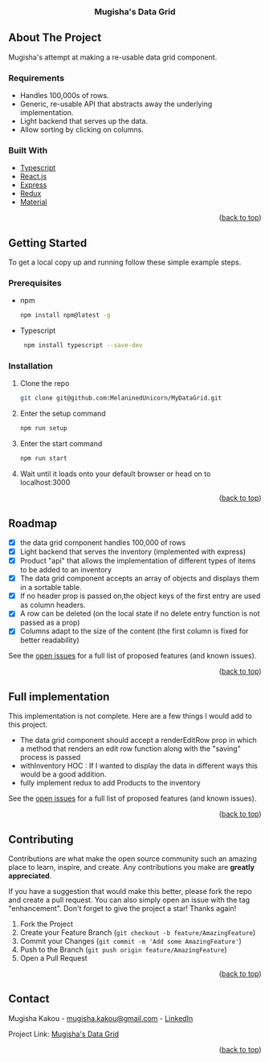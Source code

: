 <div id="top"></div>

<br />
<div align="center">

<h3 align="center">Mugisha's Data Grid</h3>

</div>

<!-- ABOUT THE PROJECT -->

## About The Project

Mugisha's attempt at making a re-usable data grid component.

### Requirements

- Handles 100,000s of rows.
- Generic, re-usable API that abstracts away the underlying implementation.
- Light backend that serves up the data.
- Allow sorting by clicking on columns.

### Built With

- [Typescript](https://www.typescriptlang.org/)
- [React.js](https://reactjs.org/)
- [Express](https://expressjs.com/)
- [Redux](https://redux.js.org/)
- [Material](https://mui.com/)

<p align="right">(<a href="#top">back to top</a>)</p>

<!-- GETTING STARTED -->

## Getting Started

To get a local copy up and running follow these simple example steps.

### Prerequisites

- npm
  ```sh
  npm install npm@latest -g
  ```
- Typescript
  ```sh
   npm install typescript --save-dev
  ```

### Installation

1. Clone the repo
   ```sh
   git clone git@github.com:MelaninedUnicorn/MyDataGrid.git
   ```
2. Enter the setup command
   ```sh
   npm run setup
   ```
3. Enter the start command
   ```sh
   npm run start
   ```
4. Wait until it loads onto your default browser or head on to localhost:3000

<p align="right">(<a href="#top">back to top</a>)</p>

<!-- ROADMAP -->

## Roadmap

- [x] the data grid component handles 100,000 of rows
- [x] Light backend that serves the inventory (implemented with express)
- [x] Product "api" that allows the implementation of different types of items to be added to an inventory
- [x] The data grid component accepts an array of objects and displays them in a sortable table.
- [x] If no header prop is passed on,the object keys of the first entry are used as column headers.
- [x] A row can be deleted (on the local state if no delete entry function is not passed as a prop)
- [x] Columns adapt to the size of the content (the first column is fixed for better readability)

See the [open issues](https://github.com/MelaninedUnicorn/MyDataGrid/issues) for a full list of proposed features (and known issues).

<p align="right">(<a href="#top">back to top</a>)</p>

<!-- ROADMAP -->

## Full implementation

This implementation is not complete. Here are a few things I would add to this project.

- The data grid component should accept a renderEditRow prop in which a method that renders an edit row function along with the "saving" process is passed
- withInventory HOC : If I wanted to display the data in different ways this would be a good addition.
- fully implement redux to add Products to the inventory

See the [open issues](https://github.com/MelaninedUnicorn/MyDataGrid/issues) for a full list of proposed features (and known issues).

<p align="right">(<a href="#top">back to top</a>)</p>

<!-- CONTRIBUTING -->

## Contributing

Contributions are what make the open source community such an amazing place to learn, inspire, and create. Any contributions you make are **greatly appreciated**.

If you have a suggestion that would make this better, please fork the repo and create a pull request. You can also simply open an issue with the tag "enhancement".
Don't forget to give the project a star! Thanks again!

1. Fork the Project
2. Create your Feature Branch (`git checkout -b feature/AmazingFeature`)
3. Commit your Changes (`git commit -m 'Add some AmazingFeature'`)
4. Push to the Branch (`git push origin feature/AmazingFeature`)
5. Open a Pull Request

<p align="right">(<a href="#top">back to top</a>)</p>

<!-- CONTACT -->

## Contact

Mugisha Kakou - mugisha.kakou@gmail.com - [LinkedIn](https://www.linkedin.com/in/joycava/)

Project Link: [Mugisha's Data Grid](https://github.com/MelaninedUnicorn/MyDataGrid)

<p align="right">(<a href="#top">back to top</a>)</p>
